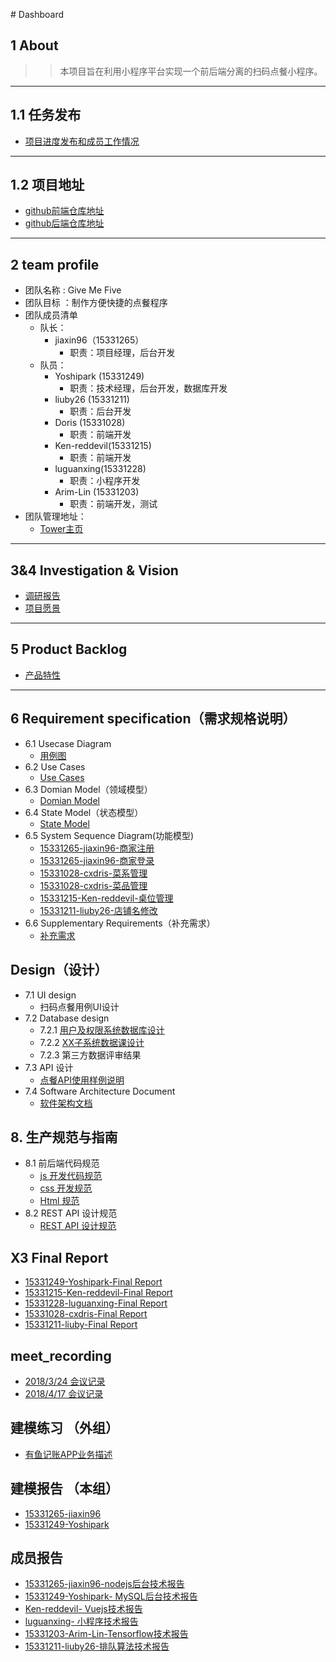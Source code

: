 ﻿﻿# Dashboard

## 1 About

>> 本项目旨在利用小程序平台实现一个前后端分离的扫码点餐小程序。
---

## 1.1 任务发布
- [项目进度发布和成员工作情况](https://givemefive-sysu.github.io/Dashboard/)
---


## 1.2 项目地址
- [github前端仓库地址](https://github.com/GiveMeFive-SYSU/xiaoerFrontEnd)
- [github后端仓库地址](https://github.com/GiveMeFive-SYSU/xiaoerBackEnd)
---


## 2 team profile

- 团队名称 : Give Me Five
- 团队目标 ：制作方便快捷的点餐程序
- 团队成员清单
    - 队长：
        - jiaxin96（15331265）
            - 职责：项目经理，后台开发
    - 队员：
        - Yoshipark (15331249)
            - 职责：技术经理，后台开发，数据库开发
        - liuby26 (15331211)
            - 职责：后台开发
        - Doris (15331028)
            - 职责：前端开发
        - Ken-reddevil(15331215)
            - 职责：前端开发
        - luguanxing(15331228)
            - 职责：小程序开发
        - Arim-Lin (15331203)
            - 职责：前端开发，测试
- 团队管理地址： 
    - [Tower主页](https://tower.im/projects/db1e1479542b44fba0f32f1e8d2426c6/)
---

## 3&4 Investigation & Vision
- [调研报告](./doc/Investigation/调研报告.pdf)
- [项目愿景](./doc/Vision/项目愿景.pdf)
---


## 5 Product Backlog
- [产品特性](./doc/Feature/产品特性.pdf)
---

## 6 Requirement specification（需求规格说明）
- 6.1 Usecase Diagram
    - [用例图](./doc/use_case_diagram/readme.md)
- 6.2 Use Cases
    - [Use Cases](./doc/use_case/readme.md)
- 6.3 Domian Model（领域模型）
    - [Domian Model](./doc/models/Domian%20Model.png)
- 6.4 State Model（状态模型）
    - [State Model](./doc/models/State%20Model.png)
- 6.5 System Sequence Diagram(功能模型)
    - [15331265-jiaxin96-商家注册](./doc/system_sequence_diagram/register.png)
    - [15331265-jiaxin96-商家登录](./doc/system_sequence_diagram/login.png)
    - [15331028-cxdris-菜系管理](./doc/system_sequence_diagram/Cuisine_Management.png)
    - [15331028-cxdris-菜品管理](./doc/system_sequence_diagram/Dish_Management.png)
    - [15331215-Ken-reddevil-桌位管理](./doc/system_sequence_diagram/table_management.png)
    - [15331211-liuby26-店铺名修改](./doc/15331211-liuby26-更改店铺名.png)
- 6.6 Supplementary Requirements（补充需求）
    - [补充需求](./doc/supplementary_requirements/readme.md)

## Design（设计）
- 7.1 UI design
    - 扫码点餐用例UI设计
- 7.2 Database design
    - 7.2.1 [用户及权限系统数据库设计](./doc/Database_design.png)
    - 7.2.2 [XX子系统数据课设计](./doc/Database_design.sql)
    - 7.2.3 第三方数据评审结果
- 7.3  API 设计
    - [点餐API使用样例说明](https://github.com/GiveMeFive-SYSU/xiaoerBackEnd/blob/master/doc/API.pdf)
- 7.4 Software Architecture Document
    - [软件架构文档](./doc/软件架构文档.pdf)

## 8. 生产规范与指南
- 8.1 前后端代码规范
    - [js 开发代码规范](./doc/codingDoc/readme.md)
    - [css 开发规范](http://www.css88.com/archives/5505)
    - [Html 规范](http://www.css88.com/archives/5364)
- 8.2 REST API 设计规范
    - [REST API 设计规范](http://jiaxin.online/2018/04/14/nodejs%E5%AD%A6%E4%B9%A01/)

## X3 Final Report
- [15331249-Yoshipark-Final Report](./FinalProject/15331249_FinalReport.pdf)
- [15331215-Ken-reddevil-Final Report](./FinalProject/15331215_FinalReport.pdf)
- [15331228-luguanxing-Final Report](./FinalProject/15331228_FinalReport.pdf)
- [15331028-cxdris-Final Report](./FinalProject/15331028_FinalReport.pdf)
- [15331211-liuby-Final Report](./FinalProject/15331211_FinalReport.pdf)

## meet_recording
- [2018/3/24 会议记录](./meet_recording/2018-3-24.md)
- [2018/4/17 会议记录](./meet_recording/2018-4-17.md)


## 建模练习 （外组）
- [有鱼记账APP业务描述](./doc/ModelingPractice/XX1-有鱼记账APP业务描述.pdf)

## 建模报告 （本组）
- [15331265-jiaxin96](./doc/midTest/rjx.pdf)
- [15331249-Yoshipark](./doc/midTest/pyx.pdf)

## 成员报告
- [15331265-jiaxin96-nodejs后台技术报告](http://jiaxin.online/2018/04/14/nodejs%E5%AD%A6%E4%B9%A01/)
- [15331249-Yoshipark- MySQL后台技术报告](https://blog.csdn.net/qq_33268231/article/details/79941607)
- [Ken-reddevil- Vuejs技术报告](https://blog.csdn.net/weixin_39629939/article/details/79949049)
- [luguanxing- 小程序技术报告](http://luguanxing.online:8080/blog/blogtype/%E5%B0%8F%E7%A8%8B%E5%BA%8F.html)
- [15331203-Arim-Lin-Tensorflow技术报告](https://blog.csdn.net/qq_40143611/article/details/79964127)
- [15331211-liuby26-排队算法技术报告](https://blog.csdn.net/qq_33575106/article/details/80904871)
